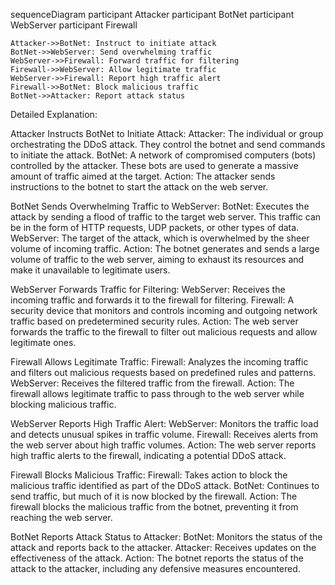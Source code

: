 sequenceDiagram
    participant Attacker
    participant BotNet
    participant WebServer
    participant Firewall

    Attacker->>BotNet: Instruct to initiate attack
    BotNet->>WebServer: Send overwhelming traffic
    WebServer->>Firewall: Forward traffic for filtering
    Firewall->>WebServer: Allow legitimate traffic
    WebServer->>Firewall: Report high traffic alert
    Firewall->>BotNet: Block malicious traffic
    BotNet->>Attacker: Report attack status

Detailed Explanation:

Attacker Instructs BotNet to Initiate Attack: 
Attacker: The individual or group orchestrating the DDoS attack. They control the botnet and send commands to initiate the attack.
BotNet: A network of compromised computers (bots) controlled by the attacker. These bots are used to generate a massive amount of traffic aimed at the target.
Action: The attacker sends instructions to the botnet to start the attack on the web server.

BotNet Sends Overwhelming Traffic to WebServer:
BotNet: Executes the attack by sending a flood of traffic to the target web server. This traffic can be in the form of HTTP requests, UDP packets, or other types of data.
WebServer: The target of the attack, which is overwhelmed by the sheer volume of incoming traffic.
Action: The botnet generates and sends a large volume of traffic to the web server, aiming to exhaust its resources and make it unavailable to legitimate users.

WebServer Forwards Traffic for Filtering:
WebServer: Receives the incoming traffic and forwards it to the firewall for filtering.
Firewall: A security device that monitors and controls incoming and outgoing network traffic based on predetermined security rules.
Action: The web server forwards the traffic to the firewall to filter out malicious requests and allow legitimate ones.

Firewall Allows Legitimate Traffic:
Firewall: Analyzes the incoming traffic and filters out malicious requests based on predefined rules and patterns.
WebServer: Receives the filtered traffic from the firewall.
Action: The firewall allows legitimate traffic to pass through to the web server while blocking malicious traffic.

WebServer Reports High Traffic Alert:
WebServer: Monitors the traffic load and detects unusual spikes in traffic volume.
Firewall: Receives alerts from the web server about high traffic volumes.
Action: The web server reports high traffic alerts to the firewall, indicating a potential DDoS attack.

Firewall Blocks Malicious Traffic:
Firewall: Takes action to block the malicious traffic identified as part of the DDoS attack.
BotNet: Continues to send traffic, but much of it is now blocked by the firewall.
Action: The firewall blocks the malicious traffic from the botnet, preventing it from reaching the web server.

BotNet Reports Attack Status to Attacker:
BotNet: Monitors the status of the attack and reports back to the attacker.
Attacker: Receives updates on the effectiveness of the attack.
Action: The botnet reports the status of the attack to the attacker, including any defensive measures encountered.
